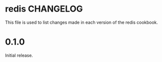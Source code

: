 # redis CHANGELOG

This file is used to list changes made in each version of the redis cookbook.

# 0.1.0
Initial release.
